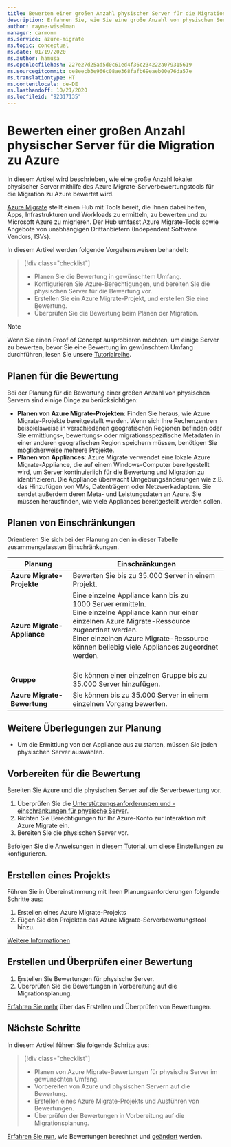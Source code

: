 ```yaml
---
title: Bewerten einer großen Anzahl physischer Server für die Migration zu Azure mit Azure Migrate | Microsoft-Dokumentation
description: Erfahren Sie, wie Sie eine große Anzahl von physischen Servern mithilfe des Azure Migrate-Diensts für die Migration zu Azure bewerten.
author: rayne-wiselman
manager: carmonm
ms.service: azure-migrate
ms.topic: conceptual
ms.date: 01/19/2020
ms.author: hamusa
ms.openlocfilehash: 227e27d25ad5d0c61ed4f36c234222a079315619
ms.sourcegitcommit: ce8eecb3e966c08ae368fafb69eaeb00e76da57e
ms.translationtype: HT
ms.contentlocale: de-DE
ms.lasthandoff: 10/21/2020
ms.locfileid: "92317135"
---
```

# <a name="assess-large-numbers-of-physical-servers-for-migration-to-azure"></a>Bewerten einer großen Anzahl physischer Server für die Migration zu Azure

In diesem Artikel wird beschrieben, wie eine große Anzahl lokaler physischer Server mithilfe des Azure Migrate-Serverbewertungstools für die Migration zu Azure bewertet wird.

[Azure Migrate](migrate-services-overview.md) stellt einen Hub mit Tools bereit, die Ihnen dabei helfen, Apps, Infrastrukturen und Workloads zu ermitteln, zu bewerten und zu Microsoft Azure zu migrieren. Der Hub umfasst Azure Migrate-Tools sowie Angebote von unabhängigen Drittanbietern (Independent Software Vendors, ISVs). 


In diesem Artikel werden folgende Vorgehensweisen behandelt:
> [!div class="checklist"]
> * Planen Sie die Bewertung in gewünschtem Umfang.
> * Konfigurieren Sie Azure-Berechtigungen, und bereiten Sie die physischen Server für die Bewertung vor.
> * Erstellen Sie ein Azure Migrate-Projekt, und erstellen Sie eine Bewertung.
> * Überprüfen Sie die Bewertung beim Planen der Migration.


> [!NOTE]
> Wenn Sie einen Proof of Concept ausprobieren möchten, um einige Server zu bewerten, bevor Sie eine Bewertung im gewünschtem Umfang durchführen, lesen Sie unsere [Tutorialreihe](./tutorial-discover-physical.md).

## <a name="plan-for-assessment"></a>Planen für die Bewertung

Bei der Planung für die Bewertung einer großen Anzahl von physischen Servern sind einige Dinge zu berücksichtigen:

- **Planen von Azure Migrate-Projekten**: Finden Sie heraus, wie Azure Migrate-Projekte bereitgestellt werden. Wenn sich Ihre Rechenzentren beispielsweise in verschiedenen geografischen Regionen befinden oder Sie ermittlungs-, bewertungs- oder migrationsspezifische Metadaten in einer anderen geografischen Region speichern müssen, benötigen Sie möglicherweise mehrere Projekte.
- **Planen von Appliances**: Azure Migrate verwendet eine lokale Azure Migrate-Appliance, die auf einem Windows-Computer bereitgestellt wird, um Server kontinuierlich für die Bewertung und Migration zu identifizieren. Die Appliance überwacht Umgebungsänderungen wie z.B. das Hinzufügen von VMs, Datenträgern oder Netzwerkadaptern. Sie sendet außerdem deren Meta- und Leistungsdaten an Azure. Sie müssen herausfinden, wie viele Appliances bereitgestellt werden sollen.


## <a name="planning-limits"></a>Planen von Einschränkungen
 
Orientieren Sie sich bei der Planung an den in dieser Tabelle zusammengefassten Einschränkungen.

**Planung** | **Einschränkungen**
--- | --- 
**Azure Migrate-Projekte** | Bewerten Sie bis zu 35.000 Server in einem Projekt.
**Azure Migrate-Appliance** | Eine einzelne Appliance kann bis zu 1000 Server ermitteln.<br/> Eine einzelne Appliance kann nur einer einzelnen Azure Migrate-Ressource zugeordnet werden.<br/> Einer einzelnen Azure Migrate-Ressource können beliebig viele Appliances zugeordnet werden. <br/><br/> 
**Gruppe** | Sie können einer einzelnen Gruppe bis zu 35.000 Server hinzufügen.
**Azure Migrate-Bewertung** | Sie können bis zu 35.000 Server in einem einzelnen Vorgang bewerten.


## <a name="other-planning-considerations"></a>Weitere Überlegungen zur Planung

- Um die Ermittlung von der Appliance aus zu starten, müssen Sie jeden physischen Server auswählen. 

## <a name="prepare-for-assessment"></a>Vorbereiten für die Bewertung

Bereiten Sie Azure und die physischen Server auf die Serverbewertung vor. 

1. Überprüfen Sie die [Unterstützungsanforderungen und -einschränkungen für physische Server](migrate-support-matrix-physical.md).
2. Richten Sie Berechtigungen für Ihr Azure-Konto zur Interaktion mit Azure Migrate ein.
3. Bereiten Sie die physischen Server vor.

Befolgen Sie die Anweisungen in [diesem Tutorial](./tutorial-discover-physical.md), um diese Einstellungen zu konfigurieren.

## <a name="create-a-project"></a>Erstellen eines Projekts

Führen Sie in Übereinstimmung mit Ihren Planungsanforderungen folgende Schritte aus:

1. Erstellen eines Azure Migrate-Projekts
2. Fügen Sie den Projekten das Azure Migrate-Serverbewertungstool hinzu.

[Weitere Informationen](how-to-add-tool-first-time.md)

## <a name="create-and-review-an-assessment"></a>Erstellen und Überprüfen einer Bewertung

1. Erstellen Sie Bewertungen für physische Server.
1. Überprüfen Sie die Bewertungen in Vorbereitung auf die Migrationsplanung.

[Erfahren Sie mehr](tutorial-assess-physical.md) über das Erstellen und Überprüfen von Bewertungen.
    

## <a name="next-steps"></a>Nächste Schritte

In diesem Artikel führen Sie folgende Schritte aus:
 
> [!div class="checklist"] 
> * Planen von Azure Migrate-Bewertungen für physische Server im gewünschten Umfang.
> * Vorbereiten von Azure und physischen Servern auf die Bewertung.
> * Erstellen eines Azure Migrate-Projekts und Ausführen von Bewertungen.
> * Überprüfen der Bewertungen in Vorbereitung auf die Migrationsplanung.

[Erfahren Sie nun](concepts-assessment-calculation.md), wie Bewertungen berechnet und [geändert](how-to-modify-assessment.md) werden.